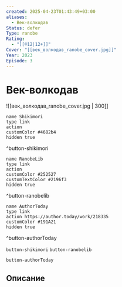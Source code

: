 ```yaml
---
created: 2025-04-23T01:43:49+03:00
aliases:
  - Век-волкодав
Status: defer
Type: ranobe
Rating:
  - "[[®️12|12+]]"
Cover: "[[век_волкодав_ranobe_cover.jpg]]"
Year: 2023
Episode: 3
---
```


# Век-волкодав

![[век_волкодав_ranobe_cover.jpg | 300]]


```button
name Shikimori
type link
action 
customColor #4682b4
hidden true
```
^button-shikimori

```button
name RanobeLib
type link
action 
customColor #252527
customTextColor #2196f3
hidden true
```
^button-ranobelib

```button
name AuthorToday
type link
action https://author.today/work/218335
customColor #191A21
hidden true
```
^button-authorToday



`button-shikimori` `button-ranobelib`

`button-authorToday`

## Описание


